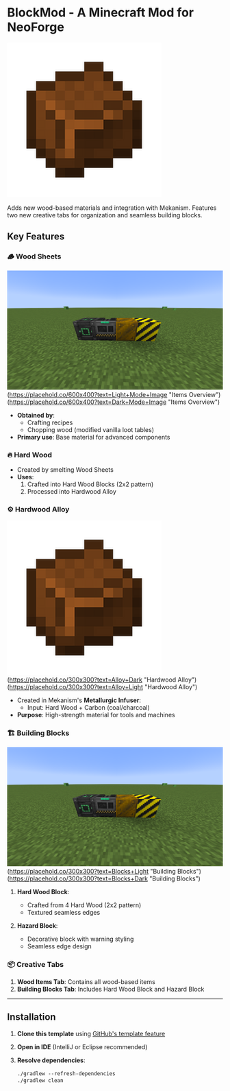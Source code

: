 # BlockMod - A Minecraft Mod for NeoForge

![Hardwood Alloy Logo](src/main/resources/assets/blockmod/textures/item/hardwood_alloy.png "Logo - Hardwood Alloy Item")

Adds new wood-based materials and integration with Mekanism. Features two new creative tabs for organization and seamless building blocks.

## Key Features

### 🪵 Wood Sheets
![Wood Sheets](src/main/resources/assets/blockmod/textures/item/WoodMek.png#gh-light-mode-only "Items Overview")(https://placehold.co/600x400?text=Light+Mode+Image "Items Overview")(https://placehold.co/600x400?text=Dark+Mode+Image "Items Overview")
- **Obtained by**: 
  - Crafting recipes
  - Chopping wood (modified vanilla loot tables)
- **Primary use**: Base material for advanced components

### 🔥 Hard Wood
- Created by smelting Wood Sheets
- **Uses**:
  1. Crafted into Hard Wood Blocks (2x2 pattern)
  2. Processed into Hardwood Alloy

### ⚙️ Hardwood Alloy
![Alloy](src/main/resources/assets/blockmod/textures/item/hardwood_alloy.png#gh-dark-mode-only "Hardwood Alloy")(https://placehold.co/300x300?text=Alloy+Dark "Hardwood Alloy")(https://placehold.co/300x300?text=Alloy+Light "Hardwood Alloy")
- Created in Mekanism's **Metallurgic Infuser**:
  - Input: Hard Wood + Carbon (coal/charcoal)
- **Purpose**: High-strength material for tools and machines

### 🏗️ Building Blocks
![Building Blocks](src/main/resources/assets/blockmod/textures/item/WoodMek.png#gh-light-mode-only "Blocks")(https://placehold.co/300x300?text=Blocks+Light "Building Blocks")(https://placehold.co/300x300?text=Blocks+Dark "Building Blocks")
1. **Hard Wood Block**:
   - Crafted from 4 Hard Wood (2x2 pattern)
   - Textured seamless edges
   
2. **Hazard Block**:
   - Decorative block with warning styling
   - Seamless edge design

### 📦 Creative Tabs
1. **Wood Items Tab**: Contains all wood-based items
2. **Building Blocks Tab**: Includes Hard Wood Block and Hazard Block

---

## Installation

1. **Clone this template** using [GitHub's template feature](https://docs.github.com/en/repositories/creating-and-managing-repositories/creating-a-repository-from-a-template)
   
2. **Open in IDE** (IntelliJ or Eclipse recommended)

3. **Resolve dependencies**:
   ```shell
   ./gradlew --refresh-dependencies
   ./gradlew clean
